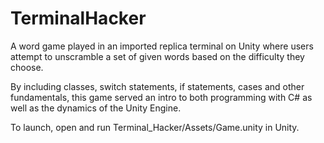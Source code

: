 # TerminalHacker
A word game played in an imported replica terminal on Unity where users attempt to unscramble a set of given words based on the difficulty they choose.

By including classes, switch statements, if statements, cases and other fundamentals, this game served an intro to both programming with C# as well as the dynamics of the Unity Engine.

To launch, open and run Terminal_Hacker/Assets/Game.unity in Unity.


